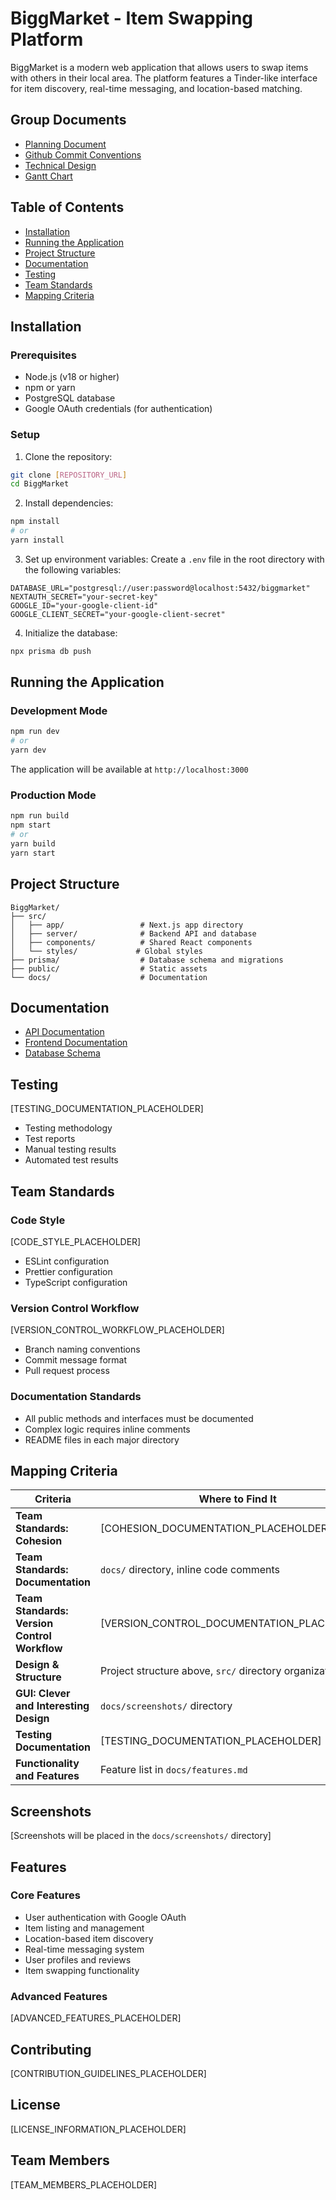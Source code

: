 # BiggMarket - Item Swapping Platform

BiggMarket is a modern web application that allows users to swap items with others in their local area. The platform features a Tinder-like interface for item discovery, real-time messaging, and location-based matching.

## Group Documents
- [Planning Document](https://docs.google.com/document/d/1fKAm-ThGSWcT_wdQAW1xUyvlBsldpEAbiKgfMQTacuw/edit?tab=t.0)
- [Github Commit Conventions](https://gist.github.com/qoomon/5dfcdf8eec66a051ecd85625518cfd13)
- [Technical Design](https://newcastle-my.sharepoint.com/:w:/g/personal/c3005414_newcastle_ac_uk/EU-gbdc3oJ1NrAvxX6B8_cUBShfckSblFnh5h4swO6oAAQ?e=mahw2E)
- [Gantt Chart](https://newcastle-my.sharepoint.com/:x:/g/personal/c3049719_newcastle_ac_uk/EZLO5Mt3cWdJij1rsOzIcf4BRksxWHKmKAm6HBRdW9rZJg?e=Z1YbPS)

## Table of Contents
- [Installation](#installation)
- [Running the Application](#running-the-application)
- [Project Structure](#project-structure)
- [Documentation](#documentation)
- [Testing](#testing)
- [Team Standards](#team-standards)
- [Mapping Criteria](#mapping-criteria)

## Installation

### Prerequisites
- Node.js (v18 or higher)
- npm or yarn
- PostgreSQL database
- Google OAuth credentials (for authentication)

### Setup
1. Clone the repository:
```bash
git clone [REPOSITORY_URL]
cd BiggMarket
```

2. Install dependencies:
```bash
npm install
# or
yarn install
```

3. Set up environment variables:
Create a `.env` file in the root directory with the following variables:
```env
DATABASE_URL="postgresql://user:password@localhost:5432/biggmarket"
NEXTAUTH_SECRET="your-secret-key"
GOOGLE_ID="your-google-client-id"
GOOGLE_CLIENT_SECRET="your-google-client-secret"
```

4. Initialize the database:
```bash
npx prisma db push
```

## Running the Application

### Development Mode
```bash
npm run dev
# or
yarn dev
```

The application will be available at `http://localhost:3000`

### Production Mode
```bash
npm run build
npm start
# or
yarn build
yarn start
```

## Project Structure

```
BiggMarket/
├── src/
│   ├── app/                 # Next.js app directory
│   ├── server/              # Backend API and database
│   ├── components/          # Shared React components
│   └── styles/             # Global styles
├── prisma/                  # Database schema and migrations
├── public/                  # Static assets
└── docs/                    # Documentation
```

## Documentation

- [API Documentation](docs/server-api-documentation.md)
- [Frontend Documentation](docs/frontend-documentation.md)
- [Database Schema](prisma/schema.prisma)

## Testing

[TESTING_DOCUMENTATION_PLACEHOLDER]
- Testing methodology
- Test reports
- Manual testing results
- Automated test results

## Team Standards

### Code Style
[CODE_STYLE_PLACEHOLDER]
- ESLint configuration
- Prettier configuration
- TypeScript configuration

### Version Control Workflow
[VERSION_CONTROL_WORKFLOW_PLACEHOLDER]
- Branch naming conventions
- Commit message format
- Pull request process

### Documentation Standards
- All public methods and interfaces must be documented
- Complex logic requires inline comments
- README files in each major directory

## Mapping Criteria

| **Criteria** | **Where to Find It** |
|--------------|----------------------|
| **Team Standards: Cohesion** | [COHESION_DOCUMENTATION_PLACEHOLDER] |
| **Team Standards: Documentation** | `docs/` directory, inline code comments |
| **Team Standards: Version Control Workflow** | [VERSION_CONTROL_DOCUMENTATION_PLACEHOLDER] |
| **Design & Structure** | Project structure above, `src/` directory organization |
| **GUI: Clever and Interesting Design** | `docs/screenshots/` directory |
| **Testing Documentation** | [TESTING_DOCUMENTATION_PLACEHOLDER] |
| **Functionality and Features** | Feature list in `docs/features.md` |

## Screenshots

[Screenshots will be placed in the `docs/screenshots/` directory]

## Features

### Core Features
- User authentication with Google OAuth
- Item listing and management
- Location-based item discovery
- Real-time messaging system
- User profiles and reviews
- Item swapping functionality

### Advanced Features
[ADVANCED_FEATURES_PLACEHOLDER]

## Contributing

[CONTRIBUTION_GUIDELINES_PLACEHOLDER]

## License

[LICENSE_INFORMATION_PLACEHOLDER]

## Team Members

[TEAM_MEMBERS_PLACEHOLDER]
